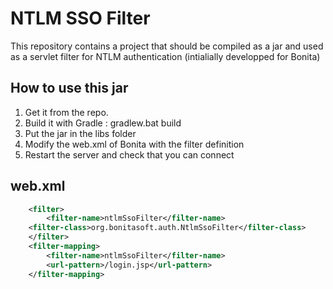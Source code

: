 # NTLM SSO Filter

This repository contains a project that should be compiled as a jar and used as a servlet filter for NTLM authentication 
(intialially developped for Bonita)

## How to use this jar

1. Get it from the repo.
1. Build it with Gradle : gradlew.bat build
1. Put the jar in the libs folder
1. Modify the web.xml of Bonita with the filter definition
1. Restart the server and check that you can connect



## web.xml
``` xml
    <filter>
        <filter-name>ntlmSsoFilter</filter-name>
	<filter-class>org.bonitasoft.auth.NtlmSsoFilter</filter-class>
    </filter>
    <filter-mapping>
        <filter-name>ntlmSsoFilter</filter-name>
        <url-pattern>/login.jsp</url-pattern>
    </filter-mapping>
```
